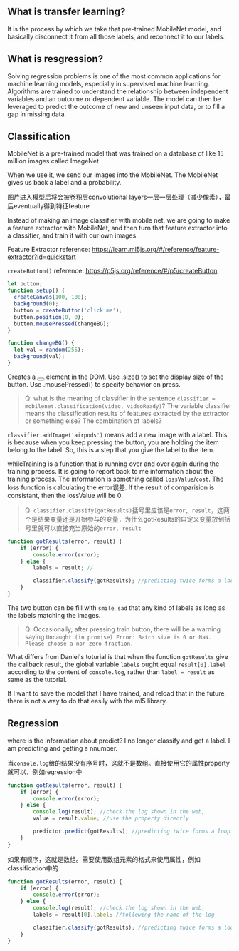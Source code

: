 ## What is transfer learning?

It is the process by which we take that pre-trained MobileNet model, and basically disconnect it from all those labels, and reconnect it to our labels.

## What is resgression?

Solving regression problems is one of the most common applications for machine learning models, especially in supervised machine learning. Algorithms are trained to understand the relationship between independent variables and an outcome or dependent variable. The model can then be leveraged to predict the outcome of new and unseen input data, or to fill a gap in missing data. 
## Classification

MobileNet is a pre-trained model that was trained on a database of like 15 million images called ImageNet

When we use it, we send our images into the MobileNet. The MobileNet gives us back a label and a probability.

图片进入模型后将会被卷积层convolutional layers一层一层处理（减少像素），最后eventually得到特征feature

Instead of making an image classifier with mobile net, we are going to make a feature extractor with MobileNet, and then turn that feature extractor into a classifier, and train it with our own images.

Feature Extractor reference: <https://learn.ml5js.org/#/reference/feature-extractor?id=quickstart>


`createButton()` reference: <https://p5js.org/reference/#/p5/createButton>
```js
let button;
function setup() {
  createCanvas(100, 100);
  background(0);
  button = createButton('click me');
  button.position(0, 0);
  button.mousePressed(changeBG);
}

function changeBG() {
  let val = random(255);
  background(val);
}
```
Creates a <button></button> element in the DOM. Use .size() to set the display size of the button. Use .mousePressed() to specify behavior on press.

>Q: what is the meaning of classifier in the sentence `classifier = mobilenet.classification(video, videoReady)`? The variable classifier means the classification results of features extracted by the extractor or something else? The combination of labels?

`classifier.addImage('airpods')` means add a new image with a label. This is because when you keep pressing the button, you are holding the item belong to the label. So, this is a step that you give the label to the item.


whileTraining is a function that is running over and over again during the training process. It is going to report back to me information about the training process. The information is something called `lossValue`/`cost`. The loss function is calculating the error误差. If the result of comparision is consistant, then the lossValue will be 0.

>Q: `classifier.classify(gotResults)`括号里应该是`error, result`，这两个是结果变量还是开始参与的变量，为什么gotResults的自定义变量放到括号里就可以直接充当原始的`error, result`
```js
function gotResults(error, result) {
    if (error) {
        console.error(error);
    } else {
        labels = result; //

        classifier.classify(gotResults); //predicting twice forms a loop.
    }
}
```

The two button can be fill with `smile`, `sad` that any kind of labels as long as the labels matching the images.


>Q: Occasionally, after pressing train button, there will be a warning saying `Uncaught (in promise) Error: Batch size is 0 or NaN. Please choose a non-zero fraction.`

What differs from Daniel's toturial is that when the function `gotResults` give the callback result, the global variable `labels` ought equal `result[0].label` according to the content of `console.log`, rather than `label = result` as same as the tutorial.

If I want to save the model that I have trained, and reload that in the future, there is not a way to do that easily with the ml5 library.

## Regression

where is the information about predict?
I no longer classify and get a label. I am predicting and getting a nnumber.

当`console.log`给的结果没有序号时，这就不是数组。直接使用它的属性property就可以，例如regression中

```js
function gotResults(error, result) {
    if (error) {
        console.error(error);
    } else {
        console.log(result); //check the log shown in the web,
        value = result.value; //use the property directly

        predictor.predict(gotResults); //predicting twice forms a loop.
    }
}
```

如果有顺序，这就是数组。需要使用数组元素的格式来使用属性，例如classification中的

```js
function gotResults(error, result) {
    if (error) {
        console.error(error);
    } else {
        console.log(result); //check the log shown in the web,
        labels = result[0].label; //following the name of the log

        classifier.classify(gotResults); //predicting twice forms a loop.
    }
}
```